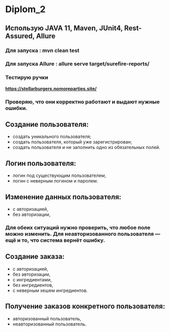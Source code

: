 # Diplom_2


## Использую JAVA 11, Maven, JUnit4, Rest-Assured, Allure

### Для запуска : mvn clean test 
### Для запуска Allure : allure serve target/surefire-reports/ 

### Тестирую ручки  
**https://stellarburgers.nomoreparties.site/**

### Проверяю, что они корректно работают и выдают нужные ошибки.

## Создание пользователя:
- создать уникального пользователя;
- создать пользователя, который уже зарегистрирован;
- создать пользователя и не заполнить одно из обязательных полей.
## Логин пользователя:
- логин под существующим пользователем,
- логин с неверным логином и паролем.
## Изменение данных пользователя:
- с авторизацией,
- без авторизации,
### Для обеих ситуаций нужно проверить, что любое поле можно изменить. Для неавторизованного пользователя — ещё и то, что система вернёт ошибку.
## Создание заказа:
- с авторизацией,
- без авторизации,
- с ингредиентами,
- без ингредиентов,
- с неверным хешем ингредиентов.
## Получение заказов конкретного пользователя:
- авторизованный пользователь,
- неавторизованный пользователь.